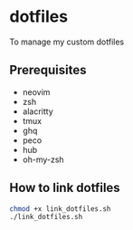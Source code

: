# dotfiles

To manage my custom dotfiles

## Prerequisites

- neovim
- zsh
- alacritty
- tmux
- ghq
- peco
- hub
- oh-my-zsh

## How to link dotfiles

```bash
chmod +x link_dotfiles.sh
./link_dotfiles.sh
```
